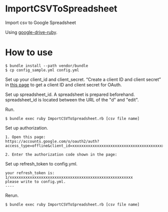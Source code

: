 # ImportCSVToSpreadsheet
Import csv to Google Spreadsheet

Using [google-drive-ruby](https://github.com/gimite/google-drive-ruby).

# How to use
```
$ bundle install --path vendor/bundle
$ cp config_sample.yml config.yml
```

Set up your client_id and client_secret.
“Create a client ID and client secret” in [this page](https://developers.google.com/drive/web/auth/web-server) to get a client ID and client secret for OAuth.

Set up spreadsheet_id.
A spreadsheet is prepared beforehand.
spreadsheet_id is located between the URL of the "d" and "edit".

Run.
```
$ bundle exec ruby ImportCSVToSpreadsheet.rb [csv file name]
```

Set up authorization.
```
1. Open this page:
https://accounts.google.com/o/oauth2/auth?access_type=offline&client_id=xxxxxxxxxxxxxxxxxxxxxxxxxxxxxxxxxxxxxxxxxxxxx.apps.googleusercontent.com&redirect_uri=urn:ietf:wg:oauth:2.0:oob&response_type=code&scope=https://www.googleapis.com/auth/drive%20https://spreadsheets.google.com/feeds/

2. Enter the authorization code shown in the page:
```

Set up refresh_token to config.yml.
```
your refresh_token is:
1/xxxxxxxxxxxxxxxxxxxxxxxxxxxxxxxxxxxxxxxxxxxxxxxxxxxxxxx
please write to config.yml.
----

```

Rerun.
```
$ bundle exec ruby ImportCSVToSpreadsheet.rb [csv file name]
```
